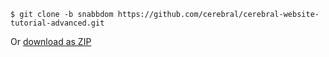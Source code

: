`$ git clone -b snabbdom https://github.com/cerebral/cerebral-website-tutorial-advanced.git`

Or [download as ZIP](https://github.com/cerebral/cerebral-website-tutorial-advanced/archive/snabbdom.zip)
